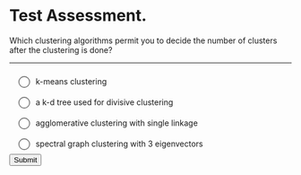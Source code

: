 # Test Assessment. 

<link rel="stylesheet" href="https://stackpath.bootstrapcdn.com/bootstrap/4.3.1/css/bootstrap.min.css" integrity="sha384-ggOyR0iXCbMQv3Xipma34MD+dH/1fQ784/j6cY/iJTQUOhcWr7x9JvoRxT2MZw1T" crossorigin="anonymous">

<div id="MCQ-question">
    <div id="q-block">
        <div id="q-text">
            Which clustering algorithms permit you to decide the number of clusters after the clustering is done?
        </div>
        <div id="q-subtext">
            <p></p>
        </div>
        <hr>
    </div>
    <div id='MCQ-block-1' style='padding: 10px;'>
        <label for='choice-1' style=' padding: 5px;'>
        <input type='radio' name='option' id='choice-1' style='transform: scale(1.6); margin-right: 10px; vertical-align: middle; margin-top: -2px;' />
        k-means clustering
        </label>
        <span id='result-1'></span>
    </div>
    <div id='MCQ-block-2' style='padding: 10px;'>
        <label for='choice-2' style=' padding: 5px;'>
        <input type='radio' name='option' id='choice-2' style='transform: scale(1.6); margin-right: 10px; vertical-align: middle; margin-top: -2px;' />
        a k-d tree used for divisive clustering
        </label>
        <span id='result-2'></span>
    </div>
    <div id='MCQ-block-3' style='padding: 10px;'>
        <label for='choice-3' style=' padding: 5px;'>
        <input type='radio' name='option' id='choice-3' style='transform: scale(1.6); margin-right: 10px; vertical-align: middle; margin-top: -2px;' />
        agglomerative clustering with single linkage
    </label>
    <span id='result-3'></span>
    </div>
    <div id='MCQ-block-4' style='padding: 10px;'>
        <label for='choice-4' style=' padding: 5px;'>
        <input type='radio' name='option' id='choice-4' style='transform: scale(1.6); margin-right: 10px; vertical-align: middle; margin-top: -2px;' />
        spectral graph clustering with 3 eigenvectors
        </label>
        <span id='result-4'></span>
    </div>
    <button type='button' onclick='checkAnswer()'>Submit</button>
</div>

<script type="text/javascript" src="http://code.jquery.com/jquery.min.js"></script>

<script>
    console.log("Started Script.");
    $.getJSON("https://my-json-server.typicode.com/kmoy1/ML_book/db", function(data){
        questions = data[0];

    });
    function checkAnswer() {
        if (document.getElementById('choice-1').checked) {
        document.getElementById('MCQ-block-1').style.border = '3px solid red'
        document.getElementById('result-1').style.color = 'red'
        document.getElementById('result-1').innerHTML = 'Incorrect!'
        }
        if (document.getElementById('choice-2').checked) {
        document.getElementById('MCQ-block-2').style.border = '3px solid limegreen'
        document.getElementById('result-2').style.color = 'limegreen'
        document.getElementById('result-2').innerHTML = 'Correct!'
        }
        if (document.getElementById('choice-3').checked) {
        document.getElementById('MCQ-block-3').style.border = '3px solid limegreen'
        document.getElementById('result-3').style.color = 'limegreen'
        document.getElementById('result-3').innerHTML = 'Correct!'
        }
        if (document.getElementById('choice-4').checked) {
        document.getElementById('MCQ-block-4').style.border = '3px solid red'
        document.getElementById('result-4').style.color = 'red'
        document.getElementById('result-4').innerHTML = 'Incorrect!'
        }
    }
</script>

<script id="MathJax-script" async
src="https://cdn.jsdelivr.net/npm/mathjax@3.0.1/es5/tex-mml-chtml.js">
</script>
</div>